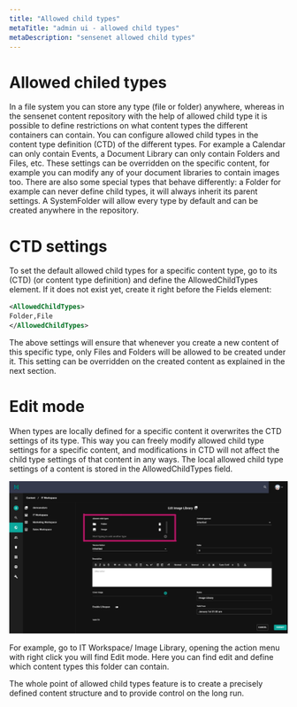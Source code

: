 ```yaml
---
title: "Allowed child types"
metaTitle: "admin ui - allowed child types"
metaDescription: "sensenet allowed child types"
---
```


# Allowed chiled types

In a file system you can store any type (file or folder) anywhere, whereas in the sensenet content repository with the help of allowed child type it is possible to define restrictions on what content types the different containers can contain.
You can configure allowed child types in the content type definition (CTD) of the different types. For example a Calendar can only contain Events, a Document Library can only contain Folders and Files, etc. These settings can be overridden on the specific content, for example you can modify any of your document libraries to contain images too. There are also some special types that behave differently: a Folder for example can never define child types, it will always inherit its parent settings. A SystemFolder will allow every type by default and can be created anywhere in the repository.

# CTD settings
To set the default allowed child types for a specific content type, go to its (CTD) (or content type definition) and define the AllowedChildTypes element.
If it does not exist yet, create it right before the Fields element:

```xml
<AllowedChildTypes>
Folder,File
</AllowedChildTypes>
```

The above settings will ensure that whenever you create a new content of this specific type, only Files and Folders will be allowed to be created under it. This setting can be overridden on the created content as explained in the next section.

# Edit mode
When types are locally defined for a specific content it overwrites the CTD settings of its type. This way you can freely modify allowed child type settings for a specific content, and modifications in CTD will not affect the child type settings of that content in any ways. The local allowed child type settings of a content is stored in the AllowedChildTypes field.


![AllowedChildType](/content/concepts/img/AllowedChildType.png)

For example, go to IT Workspace/ Image Library, opening the action menu with right click you will find Edit mode. Here you can find edit and define which content types this folder can contain.

The whole point of allowed child types feature is to create a precisely defined content structure and to provide control on the long run.
